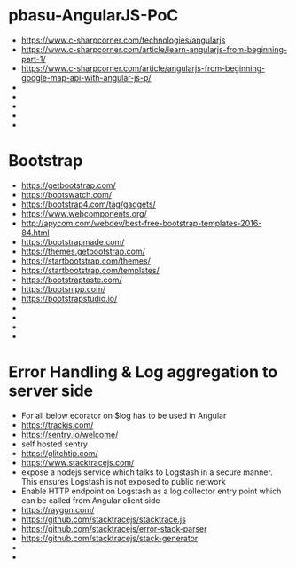 # pbasu-AngularJS-PoC

* https://www.c-sharpcorner.com/technologies/angularjs
* https://www.c-sharpcorner.com/article/learn-angularjs-from-beginning-part-1/
* https://www.c-sharpcorner.com/article/angularjs-from-beginning-google-map-api-with-angular-js-p/
* 
* 
* 
* 
* 



# Bootstrap
* https://getbootstrap.com/
* https://bootswatch.com/
* https://bootstrap4.com/tag/gadgets/
* https://www.webcomponents.org/
* http://apycom.com/webdev/best-free-bootstrap-templates-2016-84.html
* https://bootstrapmade.com/
* https://themes.getbootstrap.com/
* https://startbootstrap.com/themes/
* https://startbootstrap.com/templates/
* https://bootstraptaste.com/
* https://bootsnipp.com/
* https://bootstrapstudio.io/
* 
* 
* 
* 



# Error Handling & Log aggregation to server side
* For all below ecorator on $log has to be used in Angular
* https://trackjs.com/
* https://sentry.io/welcome/
* self hosted sentry
* https://glitchtip.com/
* https://www.stacktracejs.com/
* expose a nodejs service which talks to Logstash in a secure manner. This ensures Logstash is not exposed to public network
* Enable HTTP endpoint on Logstash as a log collector entry point which can be called from Angular client side
* https://raygun.com/
* https://github.com/stacktracejs/stacktrace.js
* https://github.com/stacktracejs/error-stack-parser
* https://github.com/stacktracejs/stack-generator
* 
* 
